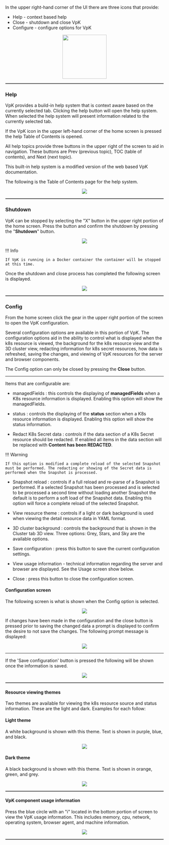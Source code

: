 
In the upper right-hand corner of the UI there are three icons that provide:

- Help - context based help
- Close - shutdown and close VpK
- Configure - configure options for VpK

<p align="center">
  <img style="float: center;" src="https://raw.githubusercontent.com/k8svisual/vpk-docs/master/docs/images/help_close_config.png" width="140">
</p>

<hr style="border:1px solid #aaaaaa">

### Help

VpK provides a build-in help system that is context aware based on the currently selected tab. Clicking the help button will open the help system. When selected the help system will present information related to the currently selected tab.  

If the VpK icon in the upper left-hand corner of the home screen is pressed the help Table of Contents is opened.  

All help topics provide three buttons in the upper right of the screen to aid in navigation.  These buttons are Prev (previous topic), TOC (table of contents), and Next (next topic).  

This built-in help system is a modified version of the web based VpK documentation.

The following is the Table of Contents page for the help system.

<p align="center">
  <img style="float: center;" src="https://raw.githubusercontent.com/k8svisual/vpk-docs/master/docs/images/help_toc.png">
</p>

<hr style="border:1px solid #aaaaaa">

### Shutdown

VpK can be stopped by selecting the "X" button in the upper right portion of the home screen.  Press the button and confirm the shutdown by pressing the "__Shutdown__" button.

<p align="center">
  <img style="float: center;" src="https://raw.githubusercontent.com/k8svisual/vpk-docs/master/docs/images/ui_shutdown_confirm.png">
</p>

!!! Info

    If VpK is running in a Docker container the container will be stopped at this time.

Once the shutdown and close process has completed the following screen is displayed.

<p align="center">
  <img style="float: center;" src="https://raw.githubusercontent.com/k8svisual/vpk-docs/master/docs/images/ui_shutdown_complete.png">
</p>

<hr style="border:1px solid #aaaaaa">

### Config

From the home screen click the gear in the upper right portion of the screen to open the VpK configuration.   

Several configuration options are available in this portion of VpK.  The configuration options aid in the ability to control what is displayed when the k8s resource is viewed, the background for the k8s resource view and the 3D cluster view, 
redacting information for k8s secret resources, how data is refreshed, saving the changes, and viewing of VpK resources for the server and browser components.  

The Config option can only be closed by pressing the __Close__ button.

---

Items that are configurable are:

- managedFields : this controls the displaying of __managedFields__ when a K8s resource information is displayed.  Enabling this 
option will show the managedFields.

- status : controls the displaying of the __status__ section when a K8s resource information is displayed.  Enabling this 
option will show the status information.

- Redact K8s Secret data : controls if the data section of a K8s Secret resource should be redacted. If enabled all items in the 
data section will be replaced with __Content has been REDACTED__.  

!!! Warning

    If this option is modified a complete reload of the selected Snapshot must be performed. The redacting or showing of the Secret data is performed when the Snapshot is processed.

- Snapshot reload : controls if a full reload and re-parse of a Snapshot is performed.  If a selected Snapshot has been processed and is selected to be processed a second time without loading another Snapshot the default is to perform a soft load of the Snapshot data. Enabling this option will force a complete reload of the selected Snapshot.   

- View resource theme : controls if a light or dark background is used when viewing the detail resource data in YAML format.


- 3D cluster background : controls the background that is shown in the Cluster tab 3D view.  Three options: Grey, Stars, and Sky are the available options.

- Save configuration : press this button to save the current configuration settings.

- View usage information - technical information regarding the server and browser are displayed.  See the Usage screen show below.

- Close : press this button to close the configuration screen.


#### Configuration screen

The following screen is what is shown when the Config option is selected.

<p align="center">
  <img style="float: center;" src="https://raw.githubusercontent.com/k8svisual/vpk-docs/master/docs/images/config.png">
</p>

If changes have been made in the configuration and the close button is pressed prior to saving the changed data a prompt is displayed to confirm the desire to not save the changes.  The following prompt message is displayed:

<p align="center">
  <img style="float: center;" src="https://raw.githubusercontent.com/k8svisual/vpk-docs/master/docs/images/config_action.png">
</p>

---

If the 'Save configuration' button is pressed the following will be shown once the information is saved.

<p align="center">
  <img style="float: center;" src="https://raw.githubusercontent.com/k8svisual/vpk-docs/master/docs/images/config_confirm.png">
</p>

<hr style="border:1px solid #aaaaaa">

#### Resource viewing themes

Two themes are available for viewing the k8s resource source and status information.  These are the light and dark.  Examples
for each follow:

#### Light theme

A white background is shown with this theme. Text is shown in purple, blue, and black.

<p align="center">
  <img style="float: center;" src="https://raw.githubusercontent.com/k8svisual/vpk-docs/master/docs/images/resource_light.png">
</p>

#### Dark theme

A black background is shown with this theme. Text is shown in orange, green, and grey.

<p align="center">
  <img style="float: center;" src="https://raw.githubusercontent.com/k8svisual/vpk-docs/master/docs/images/resource_dark.png">
</p>

<hr style="border:1px solid #aaaaaa">

#### VpK component usage information

Press the blue circle with an "i" located in the bottom portion of screen to view the VpK usage information.  This includes
memory, cpu, network, operating system, browser agent, and machine information.

<p align="center">
  <img style="float: center;" src="https://raw.githubusercontent.com/k8svisual/vpk-docs/master/docs/images/about.png">
</p>

<hr style="border:1px solid #aaaaaa">
